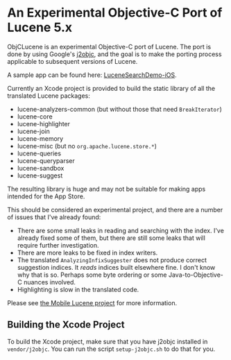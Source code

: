 An Experimental Objective-C Port of Lucene 5.x
==============================================

ObjCLucene is an experimental Objective-C port of Lucene. The port is done
by using Google's [j2objc](http://j2objc.org), and the goal is to make the
porting process applicable to subsequent versions of Lucene.

A sample app can be found here:
[LuceneSearchDemo-iOS](https://github.com/lukhnos/LuceneSearchDemo-iOS).

Currently an Xcode project is provided to build the static library of all
the translated Lucene packages:

* lucene-analyzers-common (but without those that need `BreakIterator`)
* lucene-core
* lucene-highlighter
* lucene-join
* lucene-memory
* lucene-misc (but no `org.apache.lucene.store.*`)
* lucene-queries
* lucene-queryparser
* lucene-sandbox
* lucene-suggest

The resulting library is huge and may not be suitable for making apps intended
for the App Store.

This should be considered an experimental project, and there are a number of
issues that I've already found:

* There are some small leaks in reading and searching with the index. I've
  already fixed some of them, but there are still some leaks that will require
  further investigation.
* There are more leaks to be fixed in index writers.
* The translated `AnalyzingInfixSuggester` does not produce correct suggestion
  indices. It *reads* indices built elsewhere fine. I don't know why that is
  so. Perhaps some byte ordering or some Java-to-Objective-C nuances
  involved.
* Highlighting is slow in the translated code.

Please see [the Mobile Lucene project](https://github.com/lukhnos/mobilelucene)
for more information.


Building the Xcode Project
--------------------------

To build the Xcode project, make sure that you have j2objc installed in
`vendor/j2objc`. You can run the script `setup-j2objc.sh` to do that for you.
